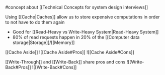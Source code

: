 #concept about [[Technical Concepts for system design interviews]]

Using [[Cache|Caches]] allow us to store expensive computations in order to not have to do them again
- Good for [[Read-Heavy vs Write-Heavy System|Read-Heavy System]]
- 80% of read requests happen in 20% of the [[Computer data storage|Storage]]/[[Memory]]

[[Cache Aside]]
![[Cache Aside#Pros]]
![[Cache Aside#Cons]]

[[Write-Through]] and [[Write-Back]] share pros and cons
![[Write-Back#Pros]]
![[Write-Back#Cons]]